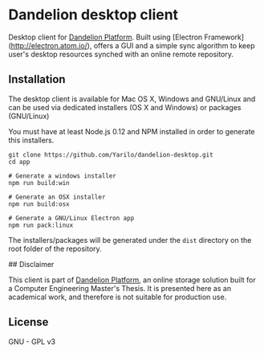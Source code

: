 
# Dandelion desktop client

Desktop client for [Dandelion Platform](https://github.com/Yarilo/dandelion-platform). Built using [Electron Framework] (http://electron.atom.io/),  offers a GUI and a simple sync algorithm to keep user's desktop resources synched with an online remote repository.

## Installation

The desktop client is available for Mac OS X, Windows and GNU/Linux and can be used via dedicated installers (OS X and Windows) or packages (GNU/Linux)

You must have at least Node.js 0.12 and NPM installed in order to generate this installers.

````
git clone https://github.com/Yarilo/dandelion-desktop.git
cd app

# Generate a windows installer
npm run build:win

# Generate an OSX installer
npm run build:osx

# Generate a GNU/Linux Electron app
npm run pack:linux
````
The installers/packages will be generated under the `dist` directory on the root folder of the repository.

## Disclaimer

This client is part of [Dandelion Platform](https://github.com/Yarilo/dandelion-platform), an online storage solution built for a Computer Engineering Master's Thesis. It is presented here as an academical work, and therefore is not suitable for production use.

## License
GNU - GPL v3
